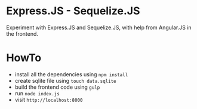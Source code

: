 # Express.JS - Sequelize.JS
Experiment with Express.JS and Sequelize.JS, with help from Angular.JS in the frontend.

# HowTo
- install all the dependencies using `npm install`
- create sqlite file using `touch data.sqlite`
- build the frontend code using `gulp`
- run `node index.js`
- visit `http://localhost:8000`
